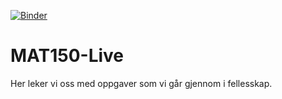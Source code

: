 [![Binder](https://mybinder.org/badge_logo.svg)](https://mybinder.org/v2/gh/pytagoraspublishing/MAT150-Live-2022/HEAD)

# MAT150-Live

Her leker vi oss med oppgaver som vi går gjennom i fellesskap.
